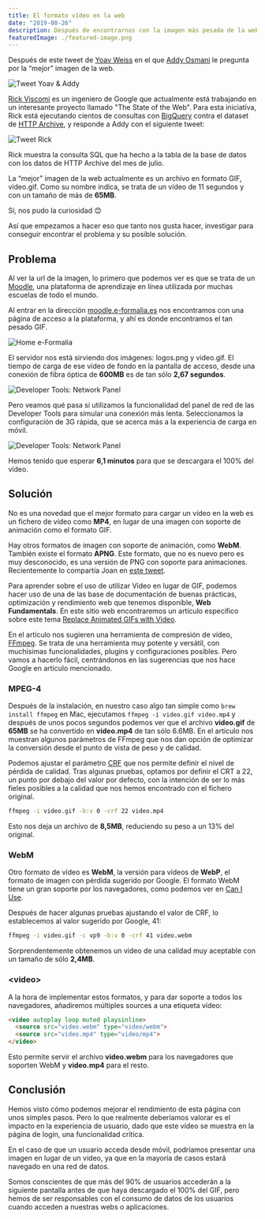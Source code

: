 ```yaml
---
title: El formato vídeo en la web
date: "2019-08-26"
description: Después de encontrarnos con la imagen más pesada de la web (según HTTP Archive), no hemos resistido la tentación de analizar el caso y encontrar una solución para mejorar el rendimiento.
featuredImage: ./featured-image.png
---
```


Después de este tweet de [Yoav Weiss](https://twitter.com/yoavweiss) en el que [Addy Osmani](https://twitter.com/addyosmani) le pregunta por la “mejor” imagen de la web.

![Tweet Yoav & Addy](./thumbs/Yoav.png)

[Rick Viscomi](https://twitter.com/rick_viscomi) es un ingeniero de Google que actualmente está trabajando en un interesante proyecto llamado "The State of the Web". Para esta iniciativa, Rick está ejecutando cientos de consultas con [BigQuery](https://cloud.google.com/bigquery/) contra el dataset de [HTTP Archive](https://httparchive.org), y responde a Addy con el siguiente tweet:

![Tweet Rick](./thumbs/Rick.png)

Rick muestra la consulta SQL que ha hecho a la tabla de la base de datos con los datos de HTTP Archive del mes de julio.

La “mejor” imagen de la web actualmente es un archivo en formato GIF, video.gif. Como su nombre indica, se trata de un vídeo de 11 segundos y con un tamaño de más de **65MB**.

Sí, nos pudo la curiosidad 😊

Así que empezamos a hacer eso que tanto nos gusta hacer, investigar para conseguir encontrar el problema y su posible solución.

## Problema

Al ver la url de la imagen, lo primero que podemos ver es que se trata de un [Moodle](https://moodle.org), una plataforma de aprendizaje en línea utilizada por muchas escuelas de todo el mundo.

Al entrar en la dirección [moodle.e-formalia.es](https://moodle.e-formalia.es) nos encontramos con una página de acceso a la plataforma, y ahí es donde encontramos el tan pesado GIF.

![Home e-Formalia](./thumbs/home.png)

El servidor nos está sirviendo dos imágenes: logos.png y video.gif. El tiempo de carga de ese vídeo de fondo en la pantalla de acceso, desde una conexión de fibra óptica de **600MB** es de tan sólo **2,67 segundos**.

![Developer Tools: Network Panel](./thumbs/network-1.png)

Pero veamos qué pasa si utilizamos la funcionalidad del panel de red de las Developer Tools para simular una conexión más lenta. Seleccionamos la configuración de 3G rápida, que se acerca más a la experiencia de carga en móvil.

![Developer Tools: Network Panel](./thumbs/network-2.png)

Hemos tenido que esperar **6,1 minutos** para que se descargara el 100% del vídeo.

## Solución

No es una novedad que el mejor formato para cargar un vídeo en la web es un fichero de vídeo como **MP4**, en lugar de una imagen con soporte de animación como el formato GIF.

Hay otros formatos de imagen con soporte de animación, como **WebM**. También existe el formato **APNG**. Este formato, que no es nuevo pero es muy desconocido, es una versión de PNG con soporte para animaciones. Recientemente lo compartía Joan en [este tweet](https://twitter.com/nucliweb/status/1163537269007032320).

Para aprender sobre el uso de utilizar Vídeo en lugar de GIF, podemos hacer uso de una de las base de documentación de buenas prácticas, optimización y rendimiento web que tenemos disponible, **Web Fundamentals**. En este sitio web encontraremos un artículo específico sobre este tema [Replace Animated GIFs with Video](https://developers.google.com/web/fundamentals/performance/optimizing-content-efficiency/replace-animated-gifs-with-video/).

En el artículo nos sugieren una herramienta de compresión de vídeo, [FFmpeg](https://ffmpeg.org). Se trata de una herramienta muy potente y versátil, con muchísimas funcionalidades, plugins y configuraciones posibles. Pero vamos a hacerlo fácil, centrándonos en las sugerencias que nos hace Google en artículo mencionado.

### MPEG-4

Después de la instalación, en nuestro caso algo tan simple como `brew install ffmpeg` en Mac, ejecutamos `ffmpeg -i video.gif video.mp4` y después de unos pocos segundos podemos ver que el archivo **video.gif** de **65MB** se ha convertido en **video.mp4** de tan sólo 6.6MB. En el artículo nos muestran algunos parámetros de FFmpeg que nos dan opción de optimizar la conversión desde el punto de vista de peso y de calidad.

Podemos ajustar el parámetro [CRF](https://trac.ffmpeg.org/wiki/Encode/H.264) que nos permite definir el nivel de pérdida de calidad. Tras algunas pruebas, optamos por definir el CRT a 22, un punto por debajo del valor por defecto, con la intención de ser lo más fieles posibles a la calidad que nos hemos encontrado con el fichero original.

```sh
ffmpeg -i video.gif -b:v 0 -crf 22 video.mp4
```

Esto nos deja un archivo de **8,5MB**, reduciendo su peso a un 13% del original.

### WebM

Otro formato de vídeo es **WebM**, la versión para vídeos de **WebP**, el formato de imagen con pérdida sugerido por Google. El formato WebM tiene un gran soporte por los navegadores, como podemos ver en [Can I Use](https://caniuse.com/#search=webm).

Después de hacer algunas pruebas ajustando  el valor de CRF, lo establecemos al valor sugerido por Google, 41:

```sh
ffmpeg -i video.gif -c vp9 -b:v 0 -crf 41 video.webm
```

Sorprendentemente obtenemos un vídeo de una calidad muy aceptable con un tamaño de sólo **2,4MB**.

### &lt;video&gt;

A la hora de implementar estos formatos, y para dar soporte a todos los navegadores, añadiremos múltiples sources a una etiqueta vídeo:

```html
<video autoplay loop muted playsinline>
  <source src="video.webm" type="video/webm">
  <source src="video.mp4" type="video/mp4">
</video>
```

Esto permite servir el archivo **video.webm** para los navegadores que soporten WebM y **video.mp4** para el resto.

## Conclusión

Hemos visto cómo podemos mejorar el rendimiento de esta página con unos simples pasos. Pero lo que realmente deberíamos valorar es el impacto en la experiencia de usuario, dado que este vídeo se muestra en la página de login, una funcionalidad crítica.

En el caso de que un usuario acceda desde móvil, podríamos presentar una imagen en lugar de un vídeo, ya que en la mayoría de casos estará navegado en una red de datos.

Somos conscientes de que más del 90% de usuarios accederán a la siguiente pantalla antes de que haya descargado el 100% del GIF, pero hemos de ser responsables con el consumo de datos de los usuarios cuando acceden a nuestras webs o aplicaciones.
